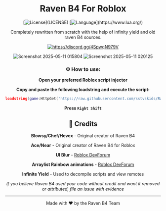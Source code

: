 <div align="center">
  
# Raven B4 For Roblox

[![License](https://img.shields.io/badge/license-MIT-green?)](LICENSE)
[![Language](https://img.shields.io/badge/language-Lua-blue?)](https://www.lua.org/)

Completely rewritten from scratch with the help of infinity yield and old raven B4 sources.

<a href="https://discord.gg/4SpwqN979V"><img src="https://invidget.switchblade.xyz/4SpwqN979V" alt="https://discord.gg/4SpwqN979V"/></a><br>


![Screenshot 2025-05-11 015804](https://github.com/user-attachments/assets/519a901d-a765-4e3a-85ba-6bdbe42d32ce)
![Screenshot 2025-05-11 020125](https://github.com/user-attachments/assets/81d4ce4c-0240-4a76-b4dc-33d70050984f)


### ⚙️ How to use:


**Open your preferred Roblox script injector**

**Copy and paste the following loadstring and execute the script:**
   ```lua
   loadstring(game:HttpGet("https://raw.githubusercontent.com/sstvskids/RavenForSolara/refs/heads/main/Raven%20B4%20Loader.lua"))()
   ```

**Press `Right Shift`**


## 👏 Credits

**Blowsy/Chef/Hevex** - Original creator of Raven B4

**Ace/Near** - Original creator of Raven B4 for Roblox

**UI Blur** - [Roblox DevForum](https://devforum.roblox.com/t/ui-blur-automatic/2402850)

**Arraylist Rainbow animations** - [Roblox DevForum](https://devforum.roblox.com/t/4-uigradient-animations-including-rainbow/557922)

**Infinite Yield** - Used to decompile scripts and view remotes

*If you believe Raven B4 used your code without credit and want it removed or attributed, file an issue with evidence*

---


<div align="center">
  
Made with ❤️ by the Raven B4 Team

</div>
</div>
